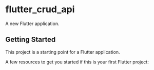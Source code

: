 # flutter_crud_api

A new Flutter application.

## Getting Started

This project is a starting point for a Flutter application.

A few resources to get you started if this is your first Flutter project:

